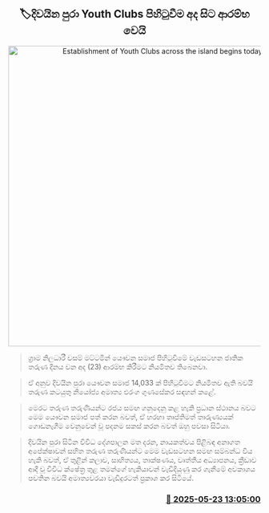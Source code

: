 <p align='center'><b><h2 align='center' title='Establishment of Youth Clubs across the island begins today'>🏷දිවයින පුරා Youth Clubs පිහිටුවීම අද සිට ආරම්භ වෙයි</h2></b></p>
<p align='center'><img src='https://helakuru.sgp1.cdn.digitaloceanspaces.com/esana/images/lib/youth-club.jpg' width='600' alt='Establishment of Youth Clubs across the island begins today'></p>

> ග්‍රාම නිලධාරී වසම් මට්ටමින් යෞවන සමාජ පිහිටුවීමේ වැඩසටහන ජාතික තරුණ දිනය වන අද (23) ආරම්භ කිරීමට නියමිතව තිබෙනවා.

> ඒ අනුව දිවයින පුරා යෞවන සමාජ 14,033 ක් පිහිටුවීමට නියමිතව ඇති බවයි තරුණ කටයුතු නියෝජ්‍ය අමාත්‍ය එරංග ගුණසේකර සඳහන් කළේ.

> මෙරට තරුණ තරුණියන්ට රජය සමඟ ගනුදෙනු කළ හැකි ප්‍රධාන ස්ථානය බවට මෙම යෞවන සමාජ පත් කරන බවත්, ඒ හරහා තෘප්තිමත් තාරුණ්‍යයක් ගොඩනැගීම වෙනුවෙන් වූ පදනම සකස් කරන බවත් ඔහු පවසා සිටියා.

> දිවයින පුරා සිටින විවිධ දේශපාලන මත දරන, නායකත්වය පිළිබඳ අනාගත අපේක්ෂාවන් සහිත තරුණ තරුණියන්ට මෙම වැඩසටහන සමඟ සම්බන්ධ විය හැකි බවත්, ඒ තුළින් කලාව, සාහිත්‍යය, තාක්ෂණය, වෘත්තීය අධ්‍යාපනය, ක්‍රීඩාව ආදී වූ විවිධ ක්ෂේත්‍ර තුළ තමන්ගේ හැකියාවන් වැඩිදියුණු කර ගැනීමේ අවකාශය පවතින බවයි අමාත්‍යවරයා වැඩිදුරටත් ප්‍රකාශ කර සිටියේ.



<h3 align='right'><a href='https://www.helakuru.lk/esana/p/110374/'>📅 2025-05-23 13:05:00</a></h3>
